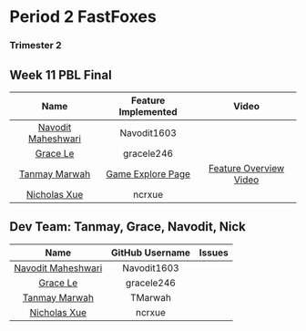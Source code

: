 # Period 2  FastFoxes 
### Trimester 2 
## Week 11 PBL Final
| Name | Feature Implemented | Video |
| :-------------: | :-------------: | :-------------: |
| [Navodit Maheshwari](https://github.com/Navodit1603)  |  Navodit1603  | |
| [Grace Le](https://github.com/gracele246)  | gracele246  | |
| [Tanmay Marwah](https://github.com/TMarwah) | [Game Explore Page](https://github.com/Navodit1603/m22-2-fast-foxes/wiki/Game-Explore-Breakdown) | [Feature Overview Video](https://youtu.be/Ln3NVEQbA0U) |
| [Nicholas Xue](https://github.com/ncrxue) | ncrxue | |

## Dev Team: Tanmay, Grace, Navodit, Nick

| Name | GitHub Username | Issues |
| :-------------: | :-------------: | :-------------: |
| [Navodit Maheshwari](https://github.com/Navodit1603)  |  Navodit1603  | |
| [Grace Le](https://github.com/gracele246)  | gracele246  | |
| [Tanmay Marwah](https://github.com/TMarwah) | TMarwah | |
| [Nicholas Xue](https://github.com/ncrxue) | ncrxue | |


